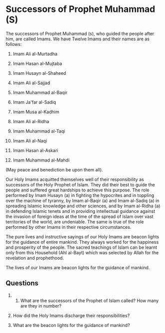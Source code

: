 Successors of Prophet Muhammad (S)
==================================

The successors of Prophet Muhammad (s), who guided the people after him,
are called Imams. We have Twelve Imams and their names are as follows:

1. Imam Ali al-Murtadha

2. Imam Hasan al-Mujtaba

3. Imam Husayn al-Shaheed

4. Imam Ali al-Sajjad

5. Imam Muhammad al-Baqir

6. Imam Ja'far al-Sadiq

7. Imam Musa al-Kadhim

8. Imam Ali al-Ridha

9. Imam Muhammad al-Taqi

10. Imam Ali al-Naqi

11. Imam Hasan al-Askari

12. Imam Muhammad al-Mahdi

(May peace and benediction be upon them all).

Our Holy Imams acquitted themselves well of their responsibility as
successors of the Holy Prophet of Islam. They did their best to guide
the people and suffered great hardships to achieve this purpose. The
role performed by Imam Husayn (a) in fighting the hypocrites and in
toppling over the machine of tyranny, by Imam al-Baqir (a) and Imam
al-Sadiq (a) in spreading Islamic knowledge and other sciences, and by
Imam al-Ridha (a) in defending Islamic tenets and in providing
intellectual guidance against the invasion of foreign ideas at the time
of the spread of Islam over vast territories of the world, are
undeniable. The same is true of the role performed by other Imams in
their respective circumstances.

The pure lives and instructive sayings of our Holy Imams are beacon
lights for the guidance of entire mankind. They always worked for the
happiness and prosperity of the people. The sacred teachings of Islam
can be learnt only from this Household (Ahl al-Bayt) which was selected
by Allah for the revelation and prophethood.

The lives of our Imams are beacon lights for the guidance of mankind.

Questions
---------

1. 1. What are the successors of the Prophet of Islam called? How many
are they in number?

2. How did the Holy Imams discharge their responsibilities?

3. What are the beacon lights for the guidance of mankind?


